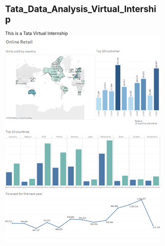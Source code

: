 # Tata_Data_Analysis_Virtual_Intership
This is a Tata Virtual Internship 
 <img src="https://github.com/UMDhodi/Tata_Data_Analysis_Virtual_Intership/blob/main/Dashboard%201.png" alt="banner" >

